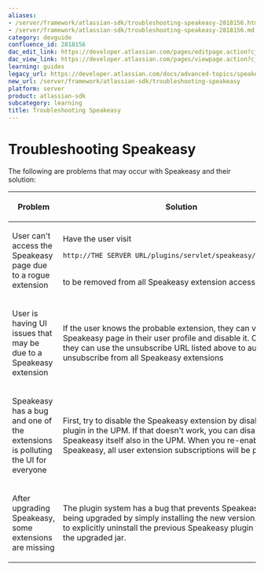 ```yaml
---
aliases:
- /server/framework/atlassian-sdk/troubleshooting-speakeasy-2818156.html
- /server/framework/atlassian-sdk/troubleshooting-speakeasy-2818156.md
category: devguide
confluence_id: 2818156
dac_edit_link: https://developer.atlassian.com/pages/editpage.action?cjm=wozere&pageId=2818156
dac_view_link: https://developer.atlassian.com/pages/viewpage.action?cjm=wozere&pageId=2818156
learning: guides
legacy_url: https://developer.atlassian.com/docs/advanced-topics/speakeasy/troubleshooting-speakeasy
new_url: /server/framework/atlassian-sdk/troubleshooting-speakeasy
platform: server
product: atlassian-sdk
subcategory: learning
title: Troubleshooting Speakeasy
---
```

# Troubleshooting Speakeasy

The following are problems that may occur with Speakeasy and their solution:

<table>
<colgroup>
<col style="width: 50%" />
<col style="width: 50%" />
</colgroup>
<thead>
<tr class="header">
<th><p><strong>Problem</strong></p></th>
<th><p><strong>Solution</strong></p></th>
</tr>
</thead>
<tbody>
<tr class="odd">
<td><p>User can't access the Speakeasy page due to a rogue extension</p></td>
<td><p>Have the user visit<br />
</p>
<div class="panel preformatted" style="border-width: 1px;">
<div class="preformattedContent panelContent">
<pre><code>http://THE_SERVER_URL/plugins/servlet/speakeasy/unsubscribe</code></pre>
</div>
</div>
<p><br />
to be removed from all Speakeasy extension access lists</p></td>
</tr>
<tr class="even">
<td><p>User is having UI issues that may be due to a Speakeasy extension</p></td>
<td><p>If the user knows the probable extension, they can visit the Speakeasy page in their user profile and disable it. Otherwise, they can use the unsubscribe URL listed above to automatically unsubscribe from all Speakeasy extensions</p></td>
</tr>
<tr class="odd">
<td><p>Speakeasy has a bug and one of the extensions is polluting the UI for everyone</p></td>
<td><p>First, try to disable the Speakeasy extension by disabling its plugin in the UPM. If that doesn't work, you can disable Speakeasy itself also in the UPM. When you re-enable Speakeasy, all user extension subscriptions will be preserved.</p></td>
</tr>
<tr class="even">
<td><p>After upgrading Speakeasy, some extensions are missing</p></td>
<td><p>The plugin system has a bug that prevents Speakeasy from being upgraded by simply installing the new version. You have to explicitly uninstall the previous Speakeasy plugin then install the upgraded jar.</p></td>
</tr>
</tbody>
</table>


















































































